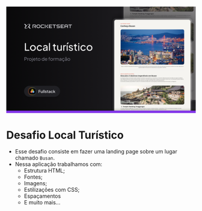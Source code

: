 ![Thumbmail do Desafio](./assets/Thumbnail.png)
# Desafio Local Turístico
- Esse desafio consiste em fazer uma landing page sobre um lugar chamado `Busan`.
- Nessa aplicação trabalhamos com:
  - Estrutura HTML;
  - Fontes;
  - Imagens;
  - Estilizações com CSS;
  - Espaçamentos
  - E muito mais...